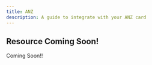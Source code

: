 ```yaml
---
title: ANZ
description: A guide to integrate with your ANZ card
---
```

## Resource Coming Soon!
Coming Soon!!
